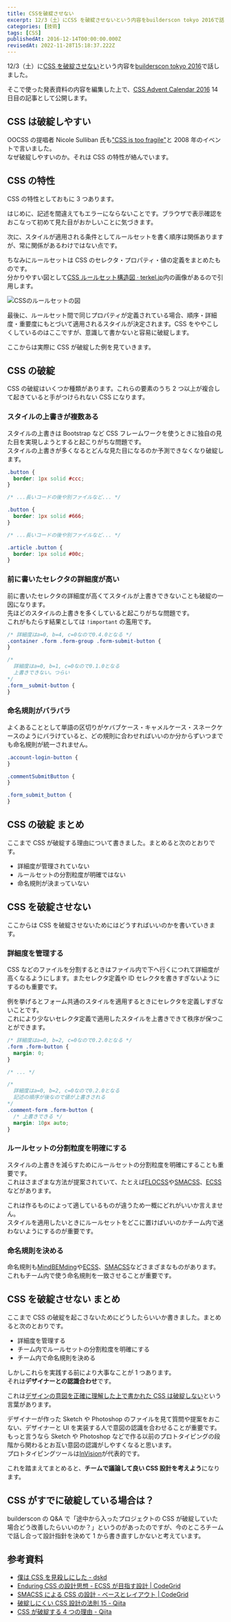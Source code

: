 ```yaml
---
title: CSSを破綻させない
excerpt: 12/3（土）にCSS を破綻させないという内容をbuilderscon tokyo 2016で話しました。
categories: [技術]
tags: [CSS]
publishedAt: 2016-12-14T00:00:00.000Z
revisedAt: 2022-11-28T15:18:37.222Z
---
```


12/3（土）に[CSS を破綻させない](https://builderscon.io/builderscon/tokyo/2016/session/720e29c6-9b11-46f3-adf4-f6f52e4fcbb9)という内容を[builderscon tokyo 2016](https://builderscon.io/builderscon/tokyo/2016)で話しました。

そこで使った発表資料の内容を編集した上で、[CSS Advent Calendar 2016](http://qiita.com/advent-calendar/2016/css) 14 日目の記事として公開します。

## CSS は破綻しやすい

OOCSS の提唱者 Nicole Sulliban 氏も["CSS is too fragile"](http://www.andoh.org/2009/11/web-directions-east-2009-nicole.html)と 2008 年のイベントで言いました。\
なぜ破綻しやすいのか。それは CSS の特性が絡んでいます。

## CSS の特性

CSS の特性としておもに 3 つあります。

はじめに、記述を間違えてもエラーにならないことです。ブラウザで表示確認をおこなって初めて見た目がおかしいことに気づきます。

次に、スタイルが適用される条件としてルールセットを書く順序は関係ありますが、常に関係があるわけではない点です。

ちなみにルールセットは CSS のセレクタ・プロパティ・値の定義をまとめたものです。\
分かりやすい図として[CSS ルールセット構造図 · terkel.jp](http://terkel.jp/archives/2011/09/css-rule-structure/)内の画像があるので引用します。

![CSSのルールセットの図](//blog-assets.kubosho.com/css-rule-set.png)

最後に、ルールセット間で同じプロパティが定義されている場合、順序・詳細度・重要度にもとづいて適用されるスタイルが決定されます。CSS をややこしくしているのはここですが、意識して書かないと容易に破綻します。

ここからは実際に CSS が破綻した例を見ていきます。

## CSS の破綻

CSS の破綻はいくつか種類があります。これらの要素のうち 2 つ以上が複合して起きていると手がつけられない CSS になります。

### スタイルの上書きが複数ある

スタイルの上書きは Bootstrap など CSS フレームワークを使うときに独自の見た目を実現しようとすると起こりがちな問題です。\
スタイルの上書きが多くなるとどんな見た目になるのか予測できなくなり破綻します。

```css
.button {
  border: 1px solid #ccc;
}

/* ...長いコードの後や別ファイルなど... */

.button {
  border: 1px solid #666;
}

/* ...長いコードの後や別ファイルなど... */

.article .button {
  border: 1px solid #00c;
}
```

### 前に書いたセレクタの詳細度が高い

前に書いたセレクタの詳細度が高くてスタイルが上書きできないことも破綻の一因になります。\
先ほどのスタイルの上書きを多くしていると起こりがちな問題です。\
これがもたらす結果としては `!important` の濫用です。

```css
/* 詳細度はa=0, b=4, c=0なので0.4.0となる */
.container .form .form-group .form-submit-button {
}

/*
  詳細度はa=0, b=1, c=0なので0.1.0となる
  上書きできない。つらい
*/
.form__submit-button {
}
```

### 命名規則がバラバラ

よくあることとして単語の区切りがケバブケース・キャメルケース・スネークケースのようにバラけていると、どの規則に合わせればいいのか分からずいつまでも命名規則が統一されません。

```css
.account-login-button {
}

.commentSubmitButton {
}

.form_submit_button {
}
```

## CSS の破綻 まとめ

ここまで CSS が破綻する理由について書きました。まとめると次のとおりです。

- 詳細度が管理されていない
- ルールセットの分割粒度が明確ではない
- 命名規則が決まっていない

## CSS を破綻させない

ここからは CSS を破綻させないためにはどうすればいいのかを書いていきます。

### 詳細度を管理する

CSS などのファイルを分割するときはファイル内で下へ行くにつれて詳細度が高くなるようにします。またセレクタ定義や ID セレクタを書きすぎないようにするのも重要です。

例を挙げるとフォーム共通のスタイルを適用するときにセレクタを定義しすぎないことです。\
これにより少ないセレクタ定義で適用したスタイルを上書きできて秩序が保つことができます。

```css
/* 詳細度はa=0, b=2, c=0なので0.2.0となる */
.form .form-button {
  margin: 0;
}

/* ... */

/*
  詳細度はa=0, b=2, c=0なので0.2.0となる
  記述の順序が後なので値が上書きされる
*/
.comment-form .form-button {
  /* 上書きできる */
  margin: 10px auto;
}
```

### ルールセットの分割粒度を明確にする

スタイルの上書きを減らすためにルールセットの分割粒度を明確にすることも重要です。\
これはさまざまな方法が提案されていて、たとえば[FLOCSS](https://github.com/hiloki/flocss)や[SMACSS](https://smacss.com/)、[ECSS](http://ecss.io/)などがあります。

これは作るものによって適しているものが違うため一概にどれがいいか言えません。\
スタイルを適用したいときにルールセットをどこに置けばいいのかチーム内で迷わないようにするのが重要です。

### 命名規則を決める

命名規則も[MindBEMding](http://csswizardry.com/2013/01/mindbemding-getting-your-head-round-bem-syntax/)や[ECSS](http://ecss.io/chapter5.html#h-H2_1)、[SMACSS](https://smacss.com/book/categorizing)などさまざまなものがあります。これもチーム内で使う命名規則を一致させることが重要です。

## CSS を破綻させない まとめ

ここまで CSS の破綻を起こさないためにどうしたらいいか書きました。まとめると次のとおりです。

- 詳細度を管理する
- チーム内でルールセットの分割粒度を明確にする
- チーム内で命名規則を決める

しかしこれらを実践する前により大事なことが 1 つあります。\
それは<strong>デザイナーとの認識合わせ</strong>です。

これは[デザインの意図を正確に理解した上で書かれた CSS は破綻しない](http://morishitter.hatenablog.com/entry/2016/07/29/204642)という言葉があります。

デザイナーが作った Sketch や Photoshop のファイルを見て質問や提案をおこない、デザイナーと UI を実装する人で意図の認識を合わせることが重要です。\
もっと言うなら Sketch や Photoshop などで作る以前のプロトタイピングの段階から関わるとお互い意図の認識がしやすくなると思います。\
プロトタイピングツールは[InVision](https://www.invisionapp.com/)が代表的です。

これを踏まえてまとめると、<strong>チームで議論して良い CSS 設計を考えよう</strong>になります。

## CSS がすでに破綻している場合は？

builderscon の Q\&A で「途中から入ったプロジェクトの CSS が破綻していた場合どう改善したらいいのか？」というのがあったのですが、今のところチームで話し合って設計指針を決めて 1 から書き直すしかないと考えています。

## 参考資料

- [僕は CSS を見殺しにした - dskd](http://dskd.jp/archives/54.html)
- [Enduring CSS の設計思想 - ECSS が目指す設計 | CodeGrid](https://app.codegrid.net/entry/2016-ecss-1)
- [SMACSS による CSS の設計 - ベースとレイアウト | CodeGrid](https://app.codegrid.net/entry/smacss-1)
- [破綻しにくい CSS 設計の法則 15 - Qiita](http://qiita.com/BYODKM/items/b8f545453f656270212a)
- [CSS が破綻する 4 つの理由 - Qiita](http://qiita.com/BYODKM/items/8c777db2d89f4e830c93)
